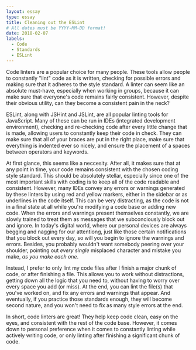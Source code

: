 ```yaml
---
layout: essay
type: essay
title: Cleaning out the ESLint
# All dates must be YYYY-MM-DD format!
date: 2018-02-07
labels:
  - Code
  - Standards
  - ESLint
---
```


Code linters are a popular choice for many people. These tools allow people to constantly "lint" code as it is written, checking for possible errors and making sure that it adheres to the style standard. A linter can seem like an absolute must-have, especially when working in groups, because it can make sure that everyone's code remains fairly consistent. However, despite their obvious utility, can they become a consistent pain in the neck?

ESLint, along with JSHint and JSLint, are all popular linting tools for JavaScript. Many of these can be run in IDEs (integrated development environment), checking and re-checking code after every little change that is made, allowing users to constantly keep their code in check. They can make sure that all of your braces are put in the right place, make sure that everything is indented ever so nicely, and ensure the placement of a spaces between operators and keywords.

At first glance, this seems like a neccesity. After all, it makes sure that at any point in time, your code remains consistent with the chosen coding style standard. This should be absolutely stellar, especially since one of the most important skills with coding is to keep all of the code readable and consistent. However, many IDEs convey any errors or warnings generated by these linters by using red and yellow markers, either in the sidebar or as underlines in the code itself. This can be very distracting, as the code is not in a final state at all while you're modifying a code base or adding new code. When the errors and warnings present themselves constantly, we are slowly trained to treat them as messages that we subconciously block out and ignore. In today's digital world, where our personal devices are always begging and nagging for our attentiong, just like those certain notifications that you block out every day, so will you begin to ignore the warnings and errors. Besides, you probably wouldn't want somebody peering over your shoulder, pointing out *every single* misplaced character and mistake you make, *as you make each one*.

Instead, I prefer to only lint my code files after I finish a major chunk of code, or after finishing a file. This allows you to work without distractions, getting down all the logic that you need to, without having to worry over every space you add (or miss). At the end, you can lint the file(s) that you've worked on, and fix any errors and warnings that appear. And eventually, if you practice those standards enough, they will become second nature, and you won't need to fix as many style errors at the end.

In short, code linters are great! They help keep code clean, easy on the eyes, and consistent with the rest of the code base. However, it comes down to personal preference when it comes to constantly linting while actively writing code, or only linting after finishing a significant chunk of code.
